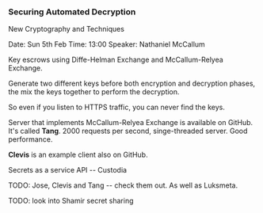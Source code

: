 ### Securing Automated Decryption

New Cryptography and Techniques

Date: Sun 5th Feb
Time: 13:00
Speaker: Nathaniel McCallum

Key escrows using Diffe-Helman Exchange and McCallum-Relyea Exchange.

Generate two different keys before both encryption and decryption phases, the mix the keys together to perform the decryption.

So even if you listen to HTTPS traffic, you can never find the keys.

Server that implements McCallum-Relyea Exchange is available on GitHub. It's called **Tang**. 2000 requests per second, singe-threaded server. Good performance.

**Clevis** is an example client also on GitHub. 

Secrets as a service API -- Custodia

TODO: Jose, Clevis and Tang -- check them out. As well as Luksmeta.

TODO: look into Shamir secret sharing
